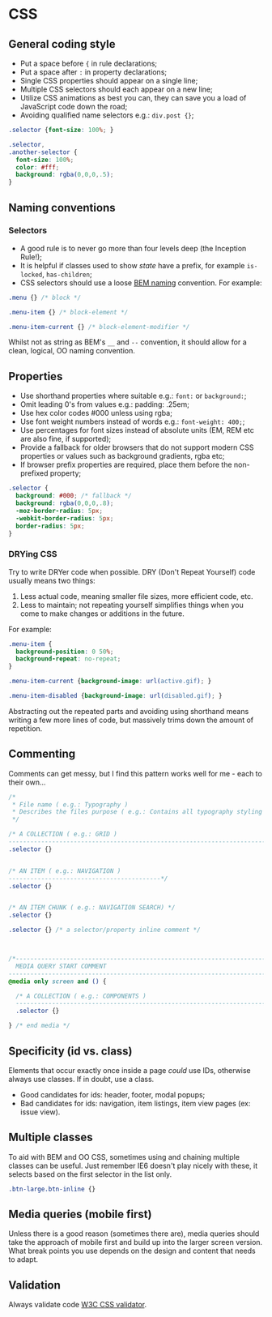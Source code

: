 # CSS

## General coding style

- Put a space before `{` in rule declarations;
- Put a space after `:` in property declarations;
- Single CSS properties should appear on a single line;
- Multiple CSS selectors should each appear on a new line;
- Utilize CSS animations as best you can, they can save you a load of JavaScript code down the road;
- Avoiding qualified name selectors e.g.: `div.post {}`;


```css
.selector {font-size: 100%; }
```

```css
.selector,
.another-selector {
  font-size: 100%;
  color: #fff;
  background: rgba(0,0,0,.5);
}
```

## Naming conventions

### Selectors

- A good rule is to never go more than four levels deep (the Inception Rule!);
- It is helpful if classes used to show <i>state</i> have a prefix, for example `is-locked`, `has-children`;
- CSS selectors should use a loose [BEM naming](http://coding.smashingmagazine.com/2012/04/16/a-new-front-end-methodology-bem/) convention. For example:

```css
.menu {} /* block */

.menu-item {} /* block-element */

.menu-item-current {} /* block-element-modifier */
```

Whilst not as string as BEM's `__` and `--` convention, it should allow for a clean, logical, OO naming convention. 


## Properties

- Use shorthand properties where suitable e.g.: `font:` or `background:`;
- Omit leading 0's from values e.g.: padding: .25em;
- Use hex color codes #000 unless using rgba;
- Use font weight numbers instead of words e.g.: `font-weight: 400;`;
- Use percentages for font sizes instead of absolute units (EM, REM etc are also fine, if supported);
- Provide a fallback for older browsers that do not support modern CSS properties or values such as background gradients, rgba etc;
- If browser prefix properties are required, place them before the non-prefixed property;

```css
.selector {
  background: #000; /* fallback */
  background: rgba(0,0,0,.8);
  -moz-border-radius: 5px;
  -webkit-border-radius: 5px;
  border-radius: 5px;
}
```

### DRYing CSS

Try to write DRYer code when possible. DRY (Don't Repeat Yourself) code usually means two things:

1. Less actual code, meaning smaller file sizes, more efficient code, etc.
2. Less to maintain; not repeating yourself simplifies things when you come to make changes or additions in the future.

For example:

```css
.menu-item {
  background-position: 0 50%;
  background-repeat: no-repeat;
}

.menu-item-current {background-image: url(active.gif); }

.menu-item-disabled {background-image: url(disabled.gif); }

```

Abstracting out the repeated parts and avoiding using shorthand means writing a few more lines of code, but massively trims down the amount of repetition.

## Commenting

Comments can get messy, but I find this pattern works well for me - each to their own...

```css
/*
 * File name ( e.g.: Typography )
 * Describes the files purpose ( e.g.: Contains all typography styling for headings, lists, etc )
 */

/* A COLLECTION ( e.g.: GRID )
----------------------------------------------------------------------------------*/
.selector {}


/* AN ITEM ( e.g.: NAVIGATION )
------------------------------------------*/
.selector {}


/* AN ITEM CHUNK ( e.g.: NAVIGATION SEARCH) */
.selector {}

.selector {} /* a selector/property inline comment */



/*------------------------------------------------------------------------------------
  MEDIA QUERY START COMMENT
------------------------------------------------------------------------------------*/
@media only screen and () {

  /* A COLLECTION ( e.g.: COMPONENTS )
  ----------------------------------------------------------------------------------*/
  .selector {}

} /* end media */
```

## Specificity (id vs. class)

Elements that occur exactly once inside a page *could* use IDs, otherwise always use classes.
If in doubt, use a class.

- Good candidates for ids: header, footer, modal popups;
- Bad candidates for ids: navigation, item listings, item view pages (ex: issue view).

## Multiple classes

To aid with BEM and OO CSS, sometimes using and chaining multiple classes can be useful.
Just remember IE6 doesn't play nicely with these, it selects based on the first selector in the list only.

```css
.btn-large.btn-inline {}
```

## Media queries (mobile first)

Unless there is a good reason (sometimes there are), media queries should take the approach of mobile first and build up into the larger screen version.
What break points you use depends on the design and content that needs to adapt.

## Validation

Always validate code [W3C CSS validator](http://jigsaw.w3.org/css-validator/).
